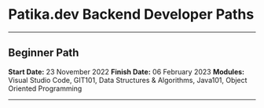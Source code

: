 # Patika.dev Backend Developer Paths
---
## Beginner Path
**Start Date:** 23 November 2022 
**Finish Date:** 06 February 2023 
**Modules:** Visual Studio Code, GIT101, Data Structures & Algorithms, Java101, Object Oriented Programming  

---

